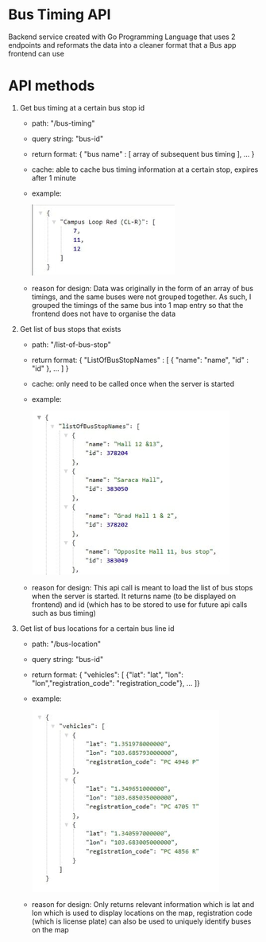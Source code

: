 # Bus Timing API
Backend service created with Go Programming Language that uses 2 endpoints and reformats the data into a cleaner format that a Bus app frontend can use

# API methods
1. Get bus timing at a certain bus stop id
    - path: "/bus-timing"
    - query string: "bus-id"
    - return format: { "bus name" : [ array of subsequent bus timing ], ... }
    - cache: able to cache bus timing information at a certain stop, expires after 1 minute
    - example:

        ![get bus timing example](./assets/get-bus-timing-example.jpg)
    - reason for design: Data was originally in the form of an array of bus timings, and the same buses were not grouped together. As such, I grouped the timings of the same bus into 1 map entry so that the frontend does not have to organise the data
2. Get list of bus stops that exists
    - path: "/list-of-bus-stop"
    - return format: { "ListOfBusStopNames" : [ { "name": "name", "id" : "id" }, ... ] }
    - cache: only need to be called once when the server is started
    - example:
    
        ![get list of bus stop example](./assets/get-list-of-bus-stop-example.jpg)
    - reason for design: This api call is meant to load the list of bus stops when the server is started. It returns name (to be displayed on frontend) and id (which has to be stored to use for future api calls such as bus timing)
3. Get list of bus locations for a certain bus line id
    - path: "/bus-location"
    - query string: "bus-id"
    - return format: { "vehicles": [ {"lat": "lat", "lon": "lon","registration_code": "registration_code"}, ... ]}
    - example:
    
        ![get bus location example](./assets/get-bus-location-example.jpg)
    - reason for design: Only returns relevant information which is lat and lon which is used to display locations on the map, registration code (which is license plate) can also be used to uniquely identify buses on the map
